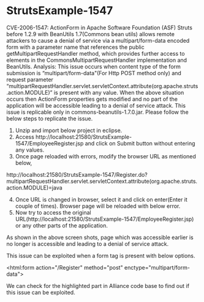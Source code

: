 # StrutsExample-1547
CVE-2006-1547: ActionForm in Apache Software Foundation (ASF) Struts before 1.2.9 with BeanUtils 1.7(Commons bean utils) allows remote attackers to cause a denial of service via a multipart/form-data encoded form with a parameter name that references the public getMultipartRequestHandler method, which provides further access to elements in the CommonsMultipartRequestHandler implementation and BeanUtils.
Analysis:
This issue occurs when content type of the form submission is “multipart/form-data"(For Http POST method only) and request parameter “multipartRequestHandler.servlet.servletContext.attribute(org.apache.struts.action.MODULE)” is present with any value. 
When the above situation occurs then ActionForm properties gets modified and no part of the application will be accessible leading to a denial of service attack.
This issue is replicable only in commons-beanutils-1.7.0.jar. 
Please follow the below steps to replicate the issue.
1)	Unzip and import below project in eclipse.
2)	Access http://localhost:21580/StrutsExample-1547/EmployeeRegister.jsp and click on Submit button without entering any values.
3)	Once page reloaded with errors, modify the browser URL as mentioned below,

http://localhost:21580/StrutsExample-1547/Register.do?multipartRequestHandler.servlet.servletContext.attribute(org.apache.struts.action.MODULE)=java

4)	Once URL is changed in browser, select it and click on enter(Enter it couple of times). Browser page will be reloaded with below error.
5)	Now try to access the original URL(http://localhost:21580/StrutsExample-1547/EmployeeRegister.jsp) or any other parts of the application. 

As shown in the above screen shots, page which was accessible earlier is no longer is accessible and leading to a denial of service attack.

This issue can be exploited when a form tag is present with below options.

<html:form action="/Register" method="post" enctype="multipart/form-data">

We can check for the highlighted part in Alliance code base to find out if this issue can be exploited.
